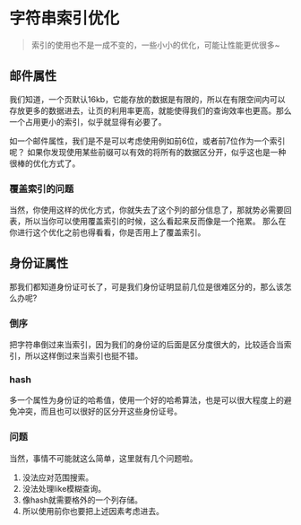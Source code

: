 # 字符串索引优化
> 索引的使用也不是一成不变的，一些小小的优化，可能让性能更优很多~

## 邮件属性
我们知道，一个页默认16kb，它能存放的数据是有限的，所以在有限空间内可以存放更多的数据进去，让页的利用率更高，就能使得我们的查询效率也更高。那么一个占用更小的索引，似乎就显得有必要了。

如一个邮件属性，我们是不是可以考虑使用例如前6位，或者前7位作为一个索引呢？
如果你发现使用某些前缀可以有效的将所有的数据区分开，似乎这也是一种很棒的优化方式了。

### 覆盖索引的问题
当然，你使用这样的优化方式，你就失去了这个列的部分信息了，那就势必需要回表，所以当你可以使用覆盖索引的时候，这么看起来反而像是一个拖累。
那么在你进行这个优化之前也得看看，你是否用上了覆盖索引。

## 身份证属性
那我们都知道身份证可长了，可是我们身份证明显前几位是很难区分的，那么该怎么办呢?

### 倒序
把字符串倒过来当索引，因为我们的身份证的后面是区分度很大的，比较适合当索引，所以这样倒过来当索引也挺不错。
### hash
多一个属性为身份证的哈希值，使用一个好的哈希算法，也是可以很大程度上的避免冲突，而且也可以很好的区分开这些身份证号。
### 问题
当然，事情不可能就这么简单，这里就有几个问题啦。
1. 没法应对范围搜索。
2. 没法处理like模糊查询。
3. 像hash就需要格外的一个列存储。
4. 所以使用前你也要把上述因素考虑进去。